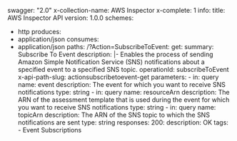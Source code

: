 swagger: "2.0"
x-collection-name: AWS Inspector
x-complete: 1
info:
  title: AWS Inspector API
  version: 1.0.0
schemes:
- http
produces:
- application/json
consumes:
- application/json
paths:
  /?Action=SubscribeToEvent:
    get:
      summary: Subscribe To Event
      description: |-
        Enables the process of sending Amazon Simple Notification Service (SNS) notifications
                 about a specified event to a specified SNS topic.
      operationId: subscribeToEvent
      x-api-path-slug: actionsubscribetoevent-get
      parameters:
      - in: query
        name: event
        description: The event for which you want to receive SNS notifications
        type: string
      - in: query
        name: resourceArn
        description: The ARN of the assessment template that is used during the event
          for which you want         to receive SNS notifications
        type: string
      - in: query
        name: topicArn
        description: The ARN of the SNS topic to which the SNS notifications are sent
        type: string
      responses:
        200:
          description: OK
      tags:
      - Event Subscriptions